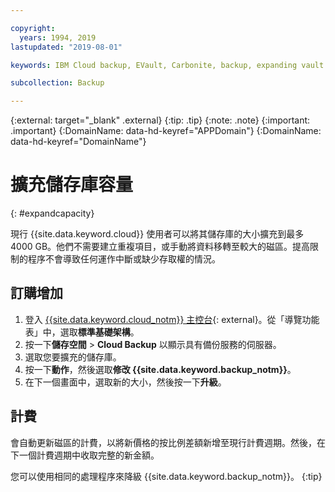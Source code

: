 ```yaml
---

copyright:
  years: 1994, 2019
lastupdated: "2019-08-01"

keywords: IBM Cloud backup, EVault, Carbonite, backup, expanding vault

subcollection: Backup

---
```

{:external: target="_blank" .external}
{:tip: .tip}
{:note: .note}
{:important: .important}
{:DomainName: data-hd-keyref="APPDomain"}
{:DomainName: data-hd-keyref="DomainName"}


# 擴充儲存庫容量
{: #expandcapacity}

現行 {{site.data.keyword.cloud}} 使用者可以將其儲存庫的大小擴充到最多 4000 GB。他們不需要建立重複項目，或手動將資料移轉至較大的磁區。提高限制的程序不會導致任何運作中斷或缺少存取權的情況。

## 訂購增加

1. 登入 [{{site.data.keyword.cloud_notm}} 主控台](https://{DomainName}){: external}。從「導覽功能表」中，選取**標準基礎架構**。
2. 按一下**儲存空間** > **Cloud Backup** 以顯示具有備份服務的伺服器。
3. 選取您要擴充的儲存庫。
4. 按一下**動作**，然後選取**修改 {{site.data.keyword.backup_notm}}**。
5. 在下一個畫面中，選取新的大小，然後按一下**升級**。

## 計費

會自動更新磁區的計費，以將新價格的按比例差額新增至現行計費週期。然後，在下一個計費週期中收取完整的新金額。

您可以使用相同的處理程序來降級 {{site.data.keyword.backup_notm}}。
{:tip}
